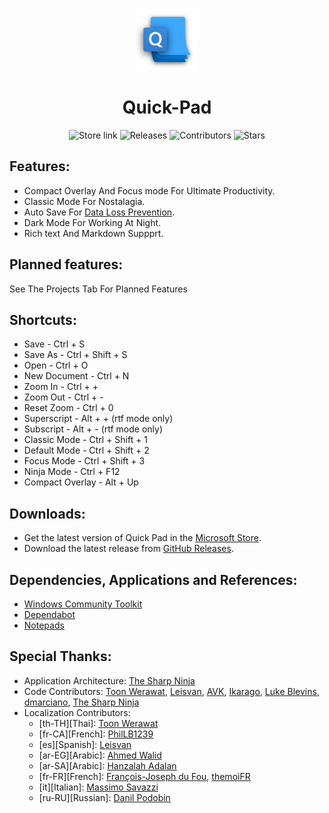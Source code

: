 <p align="center">
  <img alt="Quick Pad Logo" src="../src/QuickPad.UI/QuickPad.UI/Assets/QuickPadIcon.png" width="100px" />
  <h1 align="center">Quick-Pad</h1>
</p>

<p align="center">
  <a style="text-decoration:none" href="https://www.microsoft.com/store/apps/9PDLWQHTLSV3">
    <img src="https://img.shields.io/badge/Microsoft%20Store-Download-orange.svg?style=flat-square" alt="Store link" />
  </a>
  <a style="text-decoration:none" href="https://github.com/UWPCommunity/Quick-Pad/releases">
    <img src="https://img.shields.io/github/release/UWPCommunity/Quick-Pad.svg?style=flat-square" alt="Releases" />
  </a>
  <a style="text-decoration:none" href="https://github.com/UWPCommunity/Quick-Pad/graphs/contributors">
    <img src="https://img.shields.io/github/contributors/UWPCommunity/Quick-Pad?style=flat-square" alt="Contributors" />
  </a>
  <a style="text-decoration:none" href="https://github.com/UWPCommunity/Quick-Pad/stargazers">
    <img src="https://img.shields.io/github/stars/UWPCommunity/Quick-Pad.svg?style=flat-square" alt="Stars" />
  </a>
</p>

## Features:
* Compact Overlay And Focus mode For Ultimate Productivity.
* Classic Mode For Nostalagia.
* Auto Save For [Data Loss Prevention](https://www.youtube.com/watch?v=LHcZWex7hDc).
* Dark Mode For Working At Night.
* Rich text And Markdown Suppprt.

## Planned features:
See The Projects Tab For Planned Features

## Shortcuts:
* Save - Ctrl + S
* Save As - Ctrl + Shift + S
* Open - Ctrl + O
* New Document - Ctrl + N
* Zoom In - Ctrl + +
* Zoom Out - Ctrl + -
* Reset Zoom - Ctrl + 0
* Superscript - Alt + + (rtf mode only)
* Subscript - Alt + - (rtf mode only)
* Classic Mode - Ctrl + Shift + 1
* Default Mode - Ctrl + Shift + 2
* Focus Mode - Ctrl + Shift + 3
* Ninja Mode - Ctrl + F12
* Compact Overlay - Alt + Up

## Downloads:
* Get the latest version of Quick Pad in the [Microsoft Store](https://www.microsoft.com/store/productId/9PDLWQHTLSV3).
* Download the latest release from [GitHub Releases](https://github.com/UWPCommunity/Quick-Pad/releases).

## Dependencies, Applications and References:
* [Windows Community Toolkit](https://github.com/windows-toolkit/WindowsCommunityToolkit)
* [Dependabot](https://dependabot.com/)
* [Notepads](https://github.com/JasonStein/Notepads)

## Special Thanks:

* Application Architecture: [The Sharp Ninja](https://github.com/sharpninja)
* Code Contributors: [Toon Werawat](https://github.com/ray199), 
[Leisvan](https://github.com/Leisvan), 
[AVK](https://github.com/avknaidu), 
[Ikarago](https://github.com/ikarago), 
[Luke Blevins](https://github.com/duke7553), 
[dmarciano](https://github.com/dmarciano), 
[The Sharp Ninja](https://github.com/sharpninja)
* Localization Contributors: 
    * [th-TH][Thai]: [Toon Werawat](https://github.com/ray1997)
    * [fr-CA][French]: [PhilLB1239](https://github.com/PhilLB1239)
    * [es][Spanish]: [Leisvan](https://github.com/Leisvan)
    * [ar-EG][Arabic]: [Ahmed Walid](https://github.com/ahmed605)
    * [ar-SA][Arabic]: [Hanzalah Adalan](https://github.com/Hanzalah-Adalan)
    * [fr-FR][French]: [François-Joseph du Fou](https://github.com/FJduFou), [themoiFR](https://github.com/themoiFR)
    * [it][Italian]: [Massimo Savazzi](https://github.com/msavazzi)
    * [ru-RU][Russian]: [Danil Podobin](https://github.com/Danil-Podobin)
